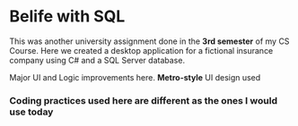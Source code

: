 # Belife with SQL

This was another university assignment done in the **3rd semester** of my CS Course. Here we created a desktop application for a fictional insurance company using C# and a SQL Server database. 

Major UI and Logic improvements here. **Metro-style** UI design used

### Coding practices used here are different as the ones I would use today
